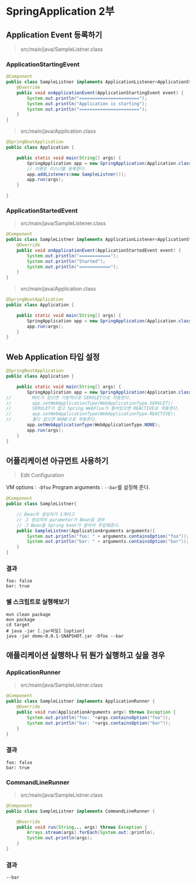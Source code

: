 # SpringApplication 2부


## Application Event 등록하기

> src/main/java/SampleListner.class

### ApplicationStartingEvent

```java
@Component
public class SampleListner implements ApplicationListener<ApplicationStartingEvent> {
    @Override
    public void onApplicationEvent(ApplicationStartingEvent event) {
        System.out.println("=======================");
        System.out.println("Application is starting");
        System.out.println("=======================");
    }
}
```

> src/main/java/Application.class

```java
@SpringBootApplication
public class Application {

    public static void main(String[] args) {
        SpringApplication app = new SpringApplication(Application.class);
        // 이벤트 리스너를 동록한다.
        app.addListeners(new SampleListner());
        app.run(args);
    }

}
```

### ApplicationStartedEvent


> src/main/java/SampleListener.class

```java
@Component
public class SampleListner implements ApplicationListener<ApplicationStartedEvent>{
    @Override
    public void onApplicationEvent(ApplicationStartedEvent event) {
        System.out.println("============");
        System.out.println("Started");
        System.out.println("============");
    }
}
```

> src/main/java/Application.class

```java
@SpringBootApplication
public class Application {

    public static void main(String[] args) {
        SpringApplication app = new SpringApplication(Application.class);
        app.run(args);
    }
}
```

## Web Application 타입 설정
```java
@SpringBootApplication
public class Application {

    public static void main(String[] args) {
        SpringApplication app = new SpringApplication(Application.class);
//        MVC가 있으면 기본적으로 SERVLET으로 작동한다.
//        app.setWebApplicationType(WebApplicationType.SERVLET);
//        SERVLET이 없고 Spring WebFlux가 들어있으면 REACTIVE로 작동한다.
//        app.setWebApplicationType(WebApplicationType.REACTIVE);
//        둘다 없으면 NONE으로 작동한다.
        app.setWebApplicationType(WebApplicationType.NONE);
        app.run(args);
    }
}
```

## 어플리케이션 아규먼트 사용하기

> Edit Configuration

VM options : `-Dfoo`
Program arguments : `--bar`를 설정해 준다.

```java
@Component
public class SampleListner{

    // Bean의 생성자가 1개이고
    // 그 생성자의 parameter가 Bean일 경우
    // 그 Bean을 Spring boot가 알아서 주입해준다.
    public SampleListner(ApplicationArguments arguments){
        System.out.println("foo: " + arguments.containsOption("foo"));
        System.out.println("bar: " + arguments.containsOption("bar"));
    }
}
```

### 결과

```shell
foo: false
bar: true
```


### 쉘 스크립트로 실행해보기
```shell
mvn clean package
mvn package
cd target
# java -jar [.jar파일] [option]
java -jar demo-0.0.1-SNAPSHOT.jar -Dfoo --bar
```

## 애플리케이션 실행하나 뒤 뭔가 실행하고 싶을 경우

### ApplicationRunner

> src/main/java/SampleListner.class

```java
@Component
public class SampleListner implements ApplicationRunner {
    @Override
    public void run(ApplicationArguments args) throws Exception {
        System.out.println("foo: "+args.containsOption("foo"));
        System.out.println("bar: "+args.containsOption("bar"));
    }
}
```
### 결과
```shell
foo: false
bar: true
```

### CommandLineRunner

> src/main/java/SampleListner.class

```java
@Component
public class SampleListner implements CommandLineRunner {

    @Override
    public void run(String... args) throws Exception {
        Arrays.stream(args).forEach(System.out::println);
        System.out.println(args);
    }
}
```

### 결과
```shell
--bar
```